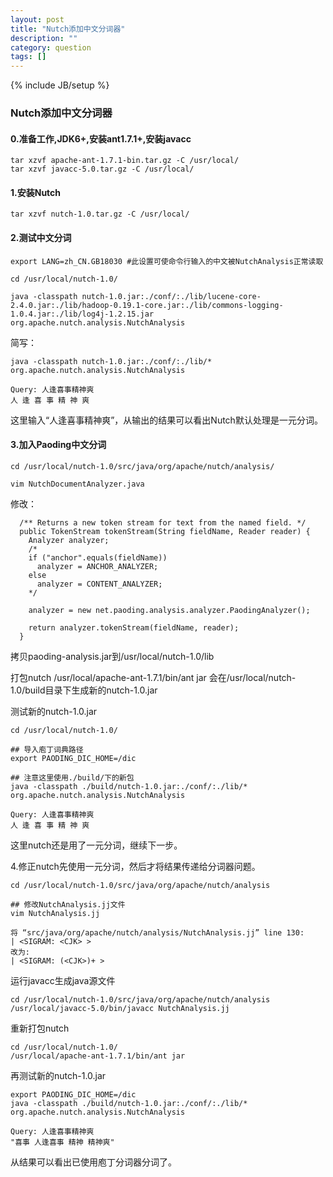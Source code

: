 ```yaml
---
layout: post
title: "Nutch添加中文分词器"
description: ""
category: question
tags: []
---
```

{% include JB/setup %}

### Nutch添加中文分词器

#### 0.准备工作,JDK6+,安装ant1.7.1+,安装javacc

```
tar xzvf apache-ant-1.7.1-bin.tar.gz -C /usr/local/
tar xzvf javacc-5.0.tar.gz -C /usr/local/
```
 
#### 1.安装Nutch

```
tar xzvf nutch-1.0.tar.gz -C /usr/local/
```
 
#### 2.测试中文分词
```
export LANG=zh_CN.GB18030 #此设置可使命令行输入的中文被NutchAnalysis正常读取

cd /usr/local/nutch-1.0/

java -classpath nutch-1.0.jar:./conf/:./lib/lucene-core-2.4.0.jar:./lib/hadoop-0.19.1-core.jar:./lib/commons-logging-1.0.4.jar:./lib/log4j-1.2.15.jar org.apache.nutch.analysis.NutchAnalysis
```

简写：

```
java -classpath nutch-1.0.jar:./conf/:./lib/* org.apache.nutch.analysis.NutchAnalysis
```

```
Query: 人逢喜事精神爽
人 逢 喜 事 精 神 爽
```

这里输入“人逢喜事精神爽”，从输出的结果可以看出Nutch默认处理是一元分词。

#### 3.加入Paoding中文分词

```
cd /usr/local/nutch-1.0/src/java/org/apache/nutch/analysis/
 
vim NutchDocumentAnalyzer.java
```

修改：

```
  /** Returns a new token stream for text from the named field. */
  public TokenStream tokenStream(String fieldName, Reader reader) {
    Analyzer analyzer;
    /*
    if ("anchor".equals(fieldName))
      analyzer = ANCHOR_ANALYZER;
    else
      analyzer = CONTENT_ANALYZER;
    */
 
    analyzer = new net.paoding.analysis.analyzer.PaodingAnalyzer();
 
    return analyzer.tokenStream(fieldName, reader);
  }
```

拷贝paoding-analysis.jar到/usr/local/nutch-1.0/lib
 
打包nutch
/usr/local/apache-ant-1.7.1/bin/ant jar
会在/usr/local/nutch-1.0/build目录下生成新的nutch-1.0.jar
 
测试新的nutch-1.0.jar

```
cd /usr/local/nutch-1.0/

## 导入庖丁词典路径
export PAODING_DIC_HOME=/dic

## 注意这里使用./build/下的新包
java -classpath ./build/nutch-1.0.jar:./conf/:./lib/* org.apache.nutch.analysis.NutchAnalysis

```

```
Query: 人逢喜事精神爽
人 逢 喜 事 精 神 爽
```

这里nutch还是用了一元分词，继续下一步。
 
4.修正nutch先使用一元分词，然后才将结果传递给分词器问题。

```
cd /usr/local/nutch-1.0/src/java/org/apache/nutch/analysis

## 修改NutchAnalysis.jj文件
vim NutchAnalysis.jj
```
```
将 “src/java/org/apache/nutch/analysis/NutchAnalysis.jj” line 130:
| <SIGRAM: <CJK> >
改为:
| <SIGRAM: (<CJK>)+ >
```

运行javacc生成java源文件

```
cd /usr/local/nutch-1.0/src/java/org/apache/nutch/analysis
/usr/local/javacc-5.0/bin/javacc NutchAnalysis.jj
```

重新打包nutch

```
cd /usr/local/nutch-1.0/
/usr/local/apache-ant-1.7.1/bin/ant jar
```

再测试新的nutch-1.0.jar

```
export PAODING_DIC_HOME=/dic
java -classpath ./build/nutch-1.0.jar:./conf/:./lib/* org.apache.nutch.analysis.NutchAnalysis
```
```
Query: 人逢喜事精神爽
"喜事 人逢喜事 精神 精神爽"
```

从结果可以看出已使用庖丁分词器分词了。

